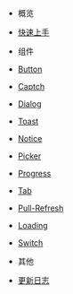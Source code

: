 - 概览
- [快速上手](md/quick_start.md)

- 组件
- [Button](md/button.md)
- [Captch](md/captch.md)
- [Dialog](md/dialog.md)
- [Toast](md/toast.md)
- [Notice](md/notice.md)
- [Picker](md/picker.md)
- [Progress](md/progress.md)
- [Tab](md/tab.md)
- [Pull-Refresh](md/pull-refresh.md)
- [Loading](md/loading.md)
- [Switch](md/switch.md)

- 其他
- [更新日志](md/changelog.md)
